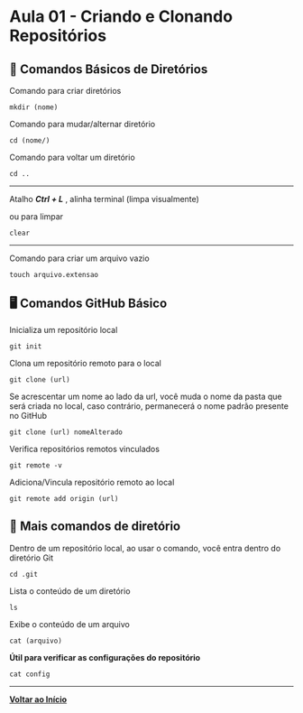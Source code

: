 ﻿# Aula 01 - Criando e Clonando Repositórios

## 🤖 Comandos Básicos de Diretórios
Comando para criar diretórios
```
mkdir (nome)
```
Comando para mudar/alternar diretório
```
cd (nome/)
```
Comando para voltar um diretório
```
cd ..
```
***
Atalho **_Ctrl + L_** , alinha terminal (limpa visualmente)

ou para limpar 
```
clear
```
***
Comando para criar um arquivo vazio
```
touch arquivo.extensao
```
## 🖥️ Comandos GitHub Básico
Inicializa um repositório local
```
git init
```
Clona um repositório remoto para o local
```
git clone (url)
```
Se acrescentar um nome ao lado da url, você muda o nome da pasta que será criada no local, caso contrário, permanecerá o nome padrão presente no GitHub
```
git clone (url) nomeAlterado
```
Verifica repositórios remotos vinculados
```
git remote -v
```
Adiciona/Vincula repositório remoto ao local
```
git remote add origin (url) 
```
## 💠 Mais comandos de diretório
Dentro de um repositório local, ao usar o comando, você entra dentro do diretório Git
```
cd .git
```
Lista o conteúdo de um diretório
```
ls
```
Exibe o conteúdo de um arquivo
```
cat (arquivo)
```
__Útil para verificar as configurações do repositório__
```
cat config
```
***
**[Voltar ao Início](../../README.md)**